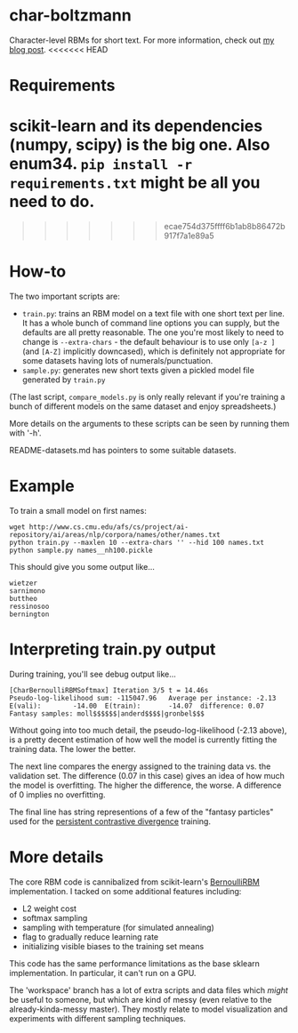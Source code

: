 # char-boltzmann

Character-level RBMs for short text. For more information, check out [my blog post](https://colinmorris.github.io/blog/dreaming-rbms).
<<<<<<< HEAD

# Requirements

scikit-learn and its dependencies (numpy, scipy) is the big one. Also enum34. `pip install -r requirements.txt` might be all you need to do.
=======
>>>>>>> ecae754d375ffff6b1ab8b86472b917f7a1e89a5

# How-to

The two important scripts are:

- `train.py`: trains an RBM model on a text file with one short text per line. It has a whole bunch of command line options you can supply, but the defaults are all pretty reasonable. The one you're most likely to need to change is `--extra-chars` - the default behaviour is to use only `[a-z ]` (and `[A-Z]` implicitly downcased), which is definitely not appropriate for some datasets having lots of numerals/punctuation.
- `sample.py`: generates new short texts given a pickled model file generated by `train.py`

(The last script, `compare_models.py` is only really relevant if you're training a bunch of different models on the same dataset and enjoy spreadsheets.)

More details on the arguments to these scripts can be seen by running them with '-h'.

README-datasets.md has pointers to some suitable datasets. 

# Example

To train a small model on first names:

    wget http://www.cs.cmu.edu/afs/cs/project/ai-repository/ai/areas/nlp/corpora/names/other/names.txt
    python train.py --maxlen 10 --extra-chars '' --hid 100 names.txt
    python sample.py names__nh100.pickle
    
This should give you some output like...

    wietzer     
    sarnimono   
    buttheo     
    ressinosoo  
    bernington

# Interpreting train.py output

During training, you'll see debug output like...

    [CharBernoulliRBMSoftmax] Iteration 3/5 t = 14.46s
    Pseudo-log-likelihood sum: -115047.96   Average per instance: -2.13
    E(vali):        -14.00  E(train):       -14.07  difference: 0.07
    Fantasy samples: moll$$$$$$|anderd$$$$|gronbel$$$

Without going into too much detail, the pseudo-log-likelihood (-2.13 above), is a pretty decent estimation of how well the model is currently fitting the training data. The lower the better.

The next line compares the energy assigned to the training data vs. the validation set. The difference (0.07 in this case) gives an idea of how much the model is overfitting. The higher the difference, the worse. A difference of 0 implies no overfitting. 

The final line has string representions of a few of the "fantasy particles" used for the [persistent contrastive divergence](http://www.cs.toronto.edu/~tijmen/pcd/pcd.pdf) training.

# More details

The core RBM code is cannibalized from scikit-learn's [BernoulliRBM](http://scikit-learn.org/stable/modules/generated/sklearn.neural_network.BernoulliRBM.html#sklearn.neural_network.BernoulliRBM) implementation. I tacked on some additional features including:

- L2 weight cost
- softmax sampling
- sampling with temperature (for simulated annealing)
- flag to gradually reduce learning rate
- initializing visible biases to the training set means

This code has the same performance limitations as the base sklearn implementation. In particular, it can't run on a GPU.

The 'workspace' branch has a lot of extra scripts and data files which *might* be useful to someone, but which are kind of messy (even relative to the already-kinda-messy master). They mostly relate to model visualization and experiments with different sampling techniques.
